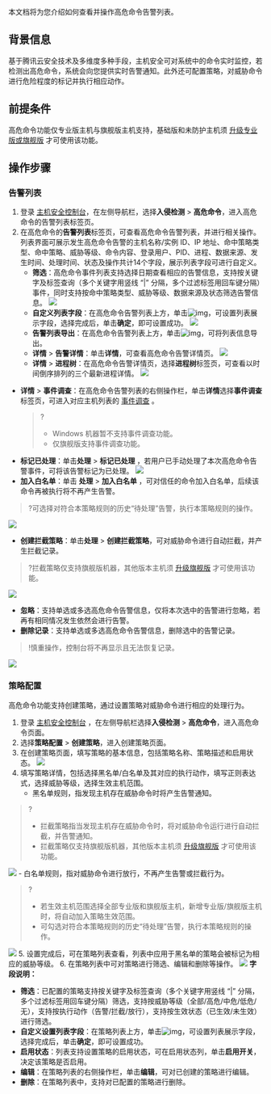 本文档将为您介绍如何查看并操作高危命令告警列表。
## 背景信息
基于腾讯云安全技术及多维度多种手段，主机安全可对系统中的命令实时监控，若检测出高危命令，系统会向您提供实时告警通知。此外还可配置策略，对威胁命令进行危险程度的标记并执行相应动作。

## 前提条件
高危命令功能仅专业版主机与旗舰版主机支持，基础版和未防护主机须 [升级专业版或旗舰版](https://buy.cloud.tencent.com/yunjing) 才可使用该功能。
 

## 操作步骤
### 告警列表
1. 登录 [主机安全控制台](https://console.cloud.tencent.com/cwp/manage/maliciousRequest)，在左侧导航栏，选择**入侵检测** > **高危命令**，进入高危命令的告警列表标签页。
2. 在高危命令的**告警列表**标签页，可查看高危命令告警列表，并进行相关操作。列表界面可展示发生高危命令告警的主机名称/实例 ID、IP 地址、命中策略类型、命中策略、威胁等级、命令内容、登录用户、PID、进程、数据来源、发生时间、处理时间、状态及操作共计14个字段，展示列表字段可进行自定义。
   - **筛选**：高危命令事件列表支持选择日期查看相应的告警信息，支持按关键字及标签查询（多个关键字用竖线 “|” 分隔，多个过滤标签用回车键分隔）事件，同时支持按命中策略类型、威胁等级、数据来源及状态筛选告警信息。
![](https://qcloudimg.tencent-cloud.cn/raw/6440721e5dbaff8ab6d81e40762b304b.jpg)
   - **自定义列表字段**：在高危命令告警列表上方，单击![img](https://main.qcloudimg.com/raw/9ebb9fa1652d9154137fa1d934329043.png)，可设置列表展示字段，选择完成后，单击**确定**，即可设置成功。
![](https://qcloudimg.tencent-cloud.cn/raw/6753d9a406f6e8fc18dea0935e44de90.png)
   - **告警列表导出**：在高危命令告警列表上方，单击![img](https://main.qcloudimg.com/raw/ac6451a8dab74a5cf57770ff8af30954.png)，可将列表信息导出。
   - **详情** > **告警详情**：单击**详情**，可查看高危命令告警详情页。
    ![](https://qcloudimg.tencent-cloud.cn/raw/346a8e410b669ba23d2df6e656a6c537.png)
   - **详情** > **进程树**：在高危命令告警详情页，选择**进程树**标签页，可查看以时间倒序排列的三个最新进程详情。
   ![](https://qcloudimg.tencent-cloud.cn/raw/1f87d4e070a8c34679f7b286a10a4042.png)
  - **详情** > **事件调查**：在高危命令告警列表的右侧操作栏，单击**详情**选择**事件调查**标签页，可进入对应主机列表的 [事件调查](https://console.cloud.tencent.com/cwp/asset/machine/attackSource) 。
	>?
	>- Windows 机器暂不支持事件调查功能。
	>- 仅旗舰版支持事件调查功能。
	>
  - **标记已处理**：单击**处理** > **标记已处理** ，若用户已手动处理了本次高危命令告警事件，可将该告警标记为已处理。
![](https://qcloudimg.tencent-cloud.cn/raw/29af96c057e2312ce0d077679b5398e6.jpg)
   - **加入白名单**：单击 **处理** > **加入白名单** ，可对信任的命令加入白名单，后续该命令再被执行将不再产生告警。
>?可选择对符合本策略规则的历史“待处理”告警，执行本策略规则的操作。
>
![](https://qcloudimg.tencent-cloud.cn/raw/931bc9cede93ed03dc958efa559d6d25.png)
  - **创建拦截策略**：单击**处理** > **创建拦截策略**，可对威胁命令进行自动拦截，并产生拦截记录。
  >?拦截策略仅支持旗舰版机器，其他版本主机须 [升级旗舰版](https://buy.cloud.tencent.com/yunjing) 才可使用该功能。
  >
![](https://qcloudimg.tencent-cloud.cn/raw/df7acb4cefc305ba3dde9b052d075bcd.png)
   - **忽略**：支持单选或多选高危命令告警信息，仅将本次选中的告警进行忽略，若再有相同情况发生依然会进行告警。
   - **删除记录**：支持单选或多选高危命令告警信息，删除选中的告警记录。
 >!慎重操作，控制台将不再显示且无法恢复记录。
 >
![](https://qcloudimg.tencent-cloud.cn/raw/781a8d8bb277891c96db3f4fa9fb2d5b.jpg)

### 策略配置
高危命令功能支持创建策略，通过设置策略对威胁命令进行相应的处理行为。
1. 登录 [主机安全控制台](https://console.cloud.tencent.com/cwp/manage/maliciousRequest) ，在左侧导航栏选择**入侵检测** > **高危命令**，进入高危命令页面。
2. 选择**策略配置** > **创建策略**，进入创建策略页面。
3. 在创建策略页面，填写策略的基本信息，包括策略名称、策略描述和启用状态。
![](https://qcloudimg.tencent-cloud.cn/raw/9f2967008598ff496d5fc4da0148c143.jpg)
4. 填写策略详情，包括选择黑名单/白名单及其对应的执行动作，填写正则表达式，选择威胁等级，选择生效主机范围。
    - 黑名单规则，指发现主机存在威胁命令时将产生告警通知。
>?
>- 拦截策略指当发现主机存在威胁命令时，将对威胁命令运行进行自动拦截，并告警通知。
>- 拦截策略仅支持旗舰版机器，其他版本主机须 [升级旗舰版](https://buy.cloud.tencent.com/yunjing) 才可使用该功能。
>
![](https://qcloudimg.tencent-cloud.cn/raw/2d7bc238536389f2c84e269426ea9c00.jpg)
    - 白名单规则，指对威胁命令进行放行，不再产生告警或拦截行为。
>?
>- 若生效主机范围选择全部专业版和旗舰版主机，新增专业版/旗舰版主机时，将自动加入策略生效范围。
>- 可勾选对符合本策略规则的历史“待处理”告警，执行本策略规则的操作。
>
![](https://qcloudimg.tencent-cloud.cn/raw/e91bc73401c1ebb8811b43c9f5ea71b4.jpg)
5. 设置完成后，可在策略列表查看，列表中应用于黑名单的策略会被标记为相应的威胁等级。
6. 在策略列表中可对策略进行筛选、编辑和删除等操作。
![](https://qcloudimg.tencent-cloud.cn/raw/511726212de532ccae124b4849f89946.jpg)
**字段说明：**
   - **筛选**：已配置的策略支持按关键字及标签查询（多个关键字用竖线 “|” 分隔，多个过滤标签用回车键分隔）筛选，支持按威胁等级（全部/高危/中危/低危/无），支持按执行动作（告警/拦截/放行），支持按生效状态（已生效/未生效）进行筛选。
   - **自定义设置列表字段**：在策略列表上方，单击![img](https://main.qcloudimg.com/raw/9ebb9fa1652d9154137fa1d934329043.png)，可设置列表展示字段，选择完成后，单击**确定**，即可设置成功。
   - **启用状态**：列表支持设置策略的启用状态，可在启用状态列，单击**启用开关**，决定该策略是否启用。
   - **编辑**：在策略列表的右侧操作栏，单击**编辑**，可对已创建的策略进行编辑。
   - **删除**：在策略列表中，支持对已配置的策略进行删除。
   
